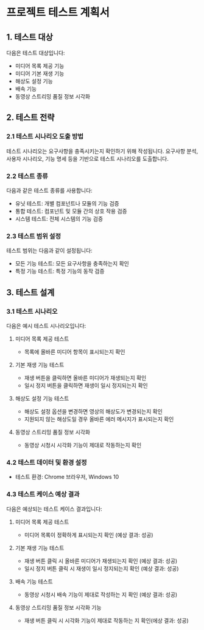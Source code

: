 # 프로젝트 테스트 계획서

## 1. 테스트 대상

다음은 테스트 대상입니다:

- 미디어 목록 제공 기능
- 미디어 기본 재생 기능
- 해상도 설정 기능
- 배속 기능
- 동영상 스트리밍 품질 정보 시각화

## 2. 테스트 전략

### 2.1 테스트 시나리오 도출 방법

테스트 시나리오는 요구사항을 충족시키는지 확인하기 위해 작성됩니다. 요구사항 분석, 사용자 시나리오, 기능 명세 등을 기반으로 테스트 시나리오를 도출합니다.

### 2.2 테스트 종류

다음과 같은 테스트 종류를 사용합니다:

- 유닛 테스트: 개별 컴포넌트나 모듈의 기능 검증
- 통합 테스트: 컴포넌트 및 모듈 간의 상호 작용 검증
- 시스템 테스트: 전체 시스템의 기능 검증

### 2.3 테스트 범위 설정

테스트 범위는 다음과 같이 설정됩니다:

- 모든 기능 테스트: 모든 요구사항을 충족하는지 확인
- 특정 기능 테스트: 특정 기능의 동작 검증

## 3. 테스트 설계

### 3.1 테스트 시나리오

다음은 예시 테스트 시나리오입니다:

1. 미디어 목록 제공 테스트

   - 목록에 올바른 미디어 항목이 표시되는지 확인

2. 기본 재생 기능 테스트

   - 재생 버튼을 클릭하면 올바른 미디어가 재생되는지 확인
   - 일시 정지 버튼을 클릭하면 재생이 일시 정지되는지 확인

3. 해상도 설정 기능 테스트

   - 해상도 설정 옵션을 변경하면 영상의 해상도가 변경되는지 확인
   - 지원되지 않는 해상도일 경우 올바른 에러 메시지가 표시되는지 확인

4. 동영상 스트리밍 품질 정보 시각화
   - 동영상 시청시 시각화 기능이 제대로 작동하는지 확인

### 4.2 테스트 데이터 및 환경 설정

- 테스트 환경: Chrome 브라우저, Windows 10

### 4.3 테스트 케이스 예상 결과

다음은 예상되는 테스트 케이스 결과입니다:

1. 미디어 목록 제공 테스트

   - 미디어 목록이 정확하게 표시되는지 확인 (예상 결과: 성공)

2. 기본 재생 기능 테스트

   - 재생 버튼 클릭 시 올바른 미디어가 재생되는지 확인 (예상 결과: 성공)
   - 일시 정지 버튼 클릭 시 재생이 일시 정지되는지 확인 (예상 결과: 성공)

3. 배속 기능 테스트

   - 동영상 시청시 배속 기능이 제대로 작성하는 지 확인 (예상 결과: 성공)

4. 동영상 스트리밍 품질 정보 시각화 기능
   - 재생 버튼 클릭 시 시각화 기능이 제대로 작동하는 지 확인(에상 결과: 성공)
